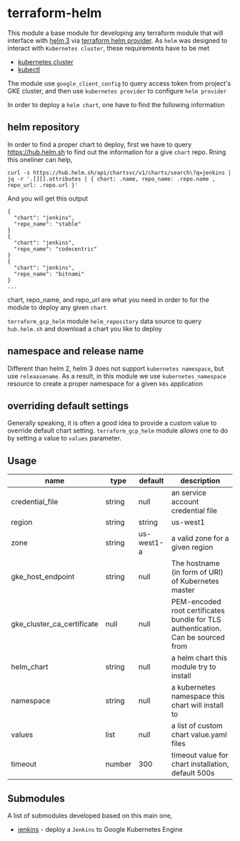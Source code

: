 # terraform-helm

This module a base module for developing any terraform module that will interface with [helm 3](https://helm.sh/blog/helm-3-released/) via [terraform helm provider](https://www.terraform.io/docs/providers/helm/index.html). As `helm` was designed to interact with `Kubernetes cluster`, these requirements have to be met

* [kubernetes cluster](https://redislabs.com/google/google-fully-managed-service/?utm_source=google&utm_medium=cpc&utm_term=google%20cloud%20kubernetes&utm_content=google-cloud-plus-redis&utm_campaign=search-gcm-plus-redis-all-na&gclid=Cj0KCQjw7qn1BRDqARIsAKMbHDbNQl5xS0iNA8Vnv2utoMf_6hKqk_5YLNoIOdG-ZQF6XCGORN34g9oaApz1EALw_wcB)
* [kubectl](https://kubernetes.io/docs/reference/kubectl/overview/)

The module use `google_client_config` to query access token from project's GKE cluster, and then use `kubernetes provider` to configure `helm provider`

In order to deploy a `helm chart`, one have to find the following information

## helm repository

In order to find a proper chart to deploy, first we have to query https://hub.helm.sh to find out the information for a give `chart` repo. Rning this oneliner can help,

    curl -s https://hub.helm.sh/api/chartsvc/v1/charts/search\?q=jenkins | jq -r '.[][].attributes | { chart: .name, repo_name: .repo.name , repo_url: .repo.url }'

And you will get this output

    {
      "chart": "jenkins",
      "repo_name": "stable"
    }
    {
      "chart": "jenkins",
      "repo_name": "codecentric"
    }
    {
      "chart": "jenkins",
      "repo_name": "bitnami"
    }
    ...

chart, repo_name, and repo_url are what you need in order to for the module to deploy any given `chart`

`terraform_gcp_helm` module `helm_repository` data source to query `hub.helm.sh` and download a chart you like to deploy

## namespace and release name
Different than helm 2, helm 3 does not support `kubernetes namespace`, but use `releaasename`. As a result, in this module we use `kubernetes_namespace` resource to create a proper namespace for a given `k8s` application

## overriding default settings

Generally speaking, it is often a good idea to provide a custom value to override default chart setting. `terraform_gcp_helm` module allows one to do by setting a value to `values` parameter.

## Usage

|name|type|default|description|
|----|----|-------|-----------|
|credential_file|string|null|an service account credential file
|region|string|string|us-west1|region of the project|
|zone|string|us-west1-a|a valid zone for a given region|
|gke_host_endpoint|string|null|The hostname (in form of URI) of Kubernetes master|
|gke_cluster_ca_certificate|null|null|PEM-encoded root certificates bundle for TLS authentication. Can be sourced from|
|helm_chart|string|null|a helm chart this module try to install|
|namespace|string|null|a kubernetes namespace this chart will install to|
|values|list|null|a list of custom chart value.yaml files|
|timeout|number|300|timeout value for chart installation, default 500s|

## Submodules
A list of submodules developed based on this main one,

* [jenkins](./examples/jenkins/README.md) - deploy a `Jenkins` to Google Kubernetes Engine
